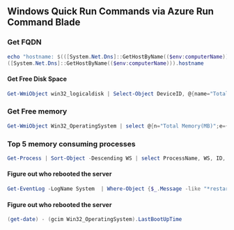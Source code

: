 ## Windows Quick Run Commands via Azure Run Command Blade

### Get FQDN

```powershell
echo "hostname: $(([System.Net.Dns]::GetHostByName(($env:computerName))).hostname)"
([System.Net.Dns]::GetHostByName(($env:computerName))).hostname
```

#### Get Free Disk Space

```powershell
Get-WmiObject win32_logicaldisk | Select-Object DeviceID, @{name="Total Size(GB)";expression={$_.Size / 1GB -as [int]}}, @{name="FreeSpace(GB)";expression={$_.FreeSpace / 1GB -as [int]}}
```

### Get Free memory

```powershell
Get-WmiObject Win32_OperatingSystem | select @{n="Total Memory(MB)";e={$_.TotalVisibleMemorySize / 1Mb}}, @{n='Free Memory(MB)';e={$_.FreePhysicalMemory / 1MB}}
```

### Top 5 memory consuming processes

```powershell
Get-Process | Sort-Object -Descending WS | select ProcessName, WS, ID, CPU -First 5 | ft -AutoSize -wrap
```

#### Figure out who rebooted the server

```powershell
Get-EventLog -LogName System  | Where-Object {$_.Message -like "*restart*" } | select timewritten, Message | ft -Wrap
```
#### Figure out who rebooted the server

```powershell
(get-date) - (gcim Win32_OperatingSystem).LastBootUpTime
```
